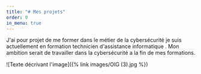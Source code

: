 ```yaml
---
title: "# Mes projets"
order: 0
in_menu: true
---
```

J'ai pour projet de me former dans le métier de la cybersécurité je suis actuellement en formation technicien d'assistance informatique .
Mon ambition serait de travailler dans la cybersécurité a la fin de mes formations.

![Texte décrivant l'image]({% link images/OIG (3).jpg %}) 